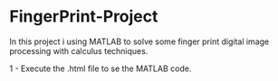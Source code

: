 # FingerPrint-Project
In this project i using MATLAB to solve some finger print digital image processing with calculus techniques.


1 - Execute the .html file to se the MATLAB code.
